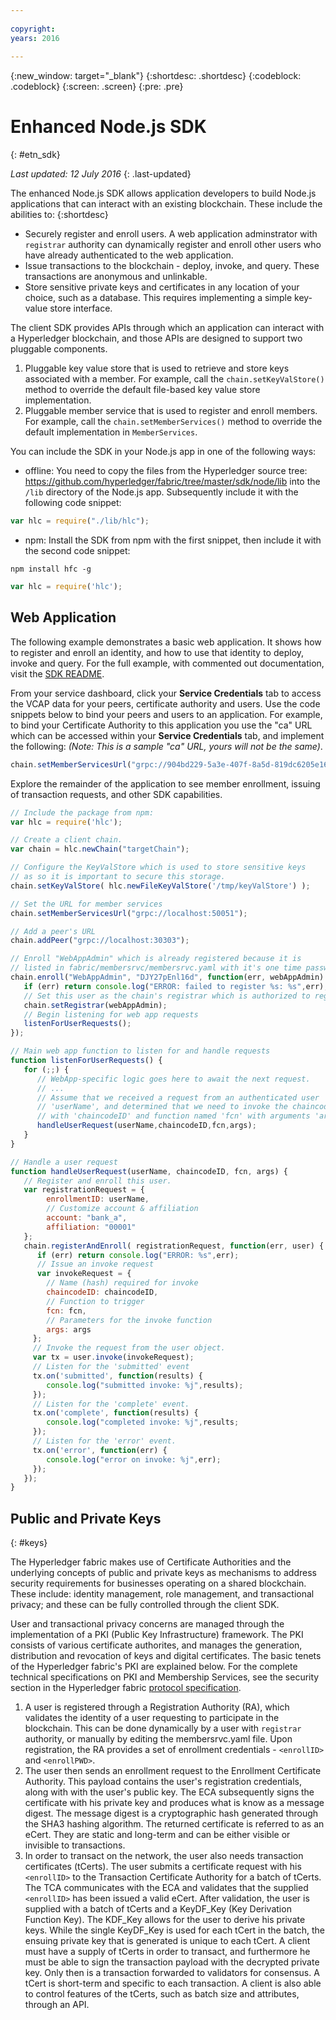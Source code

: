 ```yaml
---
 
copyright:
years: 2016
 
---
```

 
{:new_window: target="_blank"}
{:shortdesc: .shortdesc}
{:codeblock: .codeblock}
{:screen: .screen}
{:pre: .pre}
 
 
# Enhanced Node.js SDK
{: #etn_sdk}
 
*Last updated: 12 July 2016*
{: .last-updated}

The enhanced Node.js SDK allows application developers to build Node.js applications that can interact with an existing blockchain.  These include the abilities to:
{:shortdesc}

* Securely register and enroll users. A web application adminstrator with `registrar` authority can dynamically register and enroll other users who have already authenticated to the web application. 
* Issue transactions to the blockchain - deploy, invoke, and query.  These transactions are anonymous and unlinkable. 
* Store sensitive private keys and certificates in any location of your choice, such as a database.  This requires implementing a simple key-value store interface. 
 
The client SDK provides APIs through which an application can interact with a Hyperledger blockchain, and those APIs are designed to support two pluggable components.

1. Pluggable key value store that is used to retrieve and store keys associated with a member. For example, call the `chain.setKeyValStore()` method to override the default file-based key value store implementation.
2. Pluggable member service that is used to register and enroll members. For example, call the `chain.setMemberServices()` method to override the default implementation in `MemberServices`.


You can include the SDK in your Node.js app in one of the following ways:
*  offline: You need to copy the files from the Hyperledger source tree: https://github.com/hyperledger/fabric/tree/master/sdk/node/lib into the `/lib` directory of the Node.js app.  Subsequently include it with the following code snippet:
```js
var hlc = require("./lib/hlc");
```

* npm:  Install the SDK from npm with the first snippet, then include it with the second code snippet:
```
npm install hfc -g
```

```js
var hlc = require('hlc');
```

## Web Application
The following example demonstrates a basic web application.  It shows how to register and enroll an identity, and how to use that identity to deploy, invoke and query.  For the full example, with commented out documentation, visit the [SDK README](https://github.com/hyperledger/fabric/blob/master/sdk/node/README.md#learn-by-example). 

From your service dashboard, click your **Service Credentials** tab to access the VCAP data for your peers, certificate authority and users.  Use the code snippets below to bind your peers and users to an application.  For example, to bind your Certificate Authority to this application you use the "ca" URL which can be accessed within your **Service Credentials** tab, and implement the following:  *(Note: This is a sample "ca" URL, yours will not be the same)*.

```js
chain.setMemberServicesUrl("grpc://904bd229-5a3e-407f-8a5d-819dc6205e16_ca-api.stage.blockchain.ibm.com:30303")
```

Explore the remainder of the application to see member enrollment, issuing of transaction requests, and other SDK capabilities.

```js
// Include the package from npm:
var hlc = require('hlc');

// Create a client chain.
var chain = hlc.newChain("targetChain");

// Configure the KeyValStore which is used to store sensitive keys
// as so it is important to secure this storage.
chain.setKeyValStore( hlc.newFileKeyValStore('/tmp/keyValStore') );

// Set the URL for member services
chain.setMemberServicesUrl("grpc://localhost:50051");

// Add a peer's URL
chain.addPeer("grpc://localhost:30303");

// Enroll "WebAppAdmin" which is already registered because it is
// listed in fabric/membersrvc/membersrvc.yaml with it's one time password.
chain.enroll("WebAppAdmin", "DJY27pEnl16d", function(err, webAppAdmin) {
   if (err) return console.log("ERROR: failed to register %s: %s",err);
   // Set this user as the chain's registrar which is authorized to register other users.
   chain.setRegistrar(webAppAdmin);
   // Begin listening for web app requests
   listenForUserRequests();
});

// Main web app function to listen for and handle requests
function listenForUserRequests() {
   for (;;) {
      // WebApp-specific logic goes here to await the next request.
      // ...
      // Assume that we received a request from an authenticated user
      // 'userName', and determined that we need to invoke the chaincode
      // with 'chaincodeID' and function named 'fcn' with arguments 'args'.
      handleUserRequest(userName,chaincodeID,fcn,args);
   }
}

// Handle a user request
function handleUserRequest(userName, chaincodeID, fcn, args) {
   // Register and enroll this user.
   var registrationRequest = {
        enrollmentID: userName,
        // Customize account & affiliation
        account: "bank_a",
        affiliation: "00001"
   };
   chain.registerAndEnroll( registrationRequest, function(err, user) {
      if (err) return console.log("ERROR: %s",err);
      // Issue an invoke request
      var invokeRequest = {
        // Name (hash) required for invoke
        chaincodeID: chaincodeID,
        // Function to trigger
        fcn: fcn,
        // Parameters for the invoke function
        args: args
     };
     // Invoke the request from the user object.
     var tx = user.invoke(invokeRequest);
     // Listen for the 'submitted' event
     tx.on('submitted', function(results) {
        console.log("submitted invoke: %j",results);
     });
     // Listen for the 'complete' event.
     tx.on('complete', function(results) {
        console.log("completed invoke: %j",results;
     });
     // Listen for the 'error' event.
     tx.on('error', function(err) {
        console.log("error on invoke: %j",err);
     });
   });
}
``` 


## Public and Private Keys
{: #keys}

The Hyperledger fabric makes use of Certificate Authorities and the underlying concepts of public and private keys as mechanisms to address security requirements for businesses operating on a shared blockchain.  These include: identity management, role management, and transactional privacy; and these can be fully controlled through the client SDK.

User and transactional privacy concerns are managed through the implementation of a PKI (Public Key Infrastructure) framework.  The PKI consists of various certificate authorites, and manages the generation, distribution and revocation of keys and digital certificates.  The basic tenets of the Hyperledger fabric's PKI are explained below.  For the complete technical specifications on PKI and Membership Services, see the security section in the Hyperledger fabric [protocol specification](https://github.com/hyperledger/fabric/blob/master/docs/protocol-spec.md).  

1. A user is registered through a Registration Authority (RA), which validates the identity of a user requesting to participate in the blockchain.  This can be done dynamically by a user with `registrar` authority, or manually by editing the membersrvc.yaml file.  Upon registration, the RA provides a set of enrollment credentials - `<enrollID>` and `<enrollPWD>`.  
2. The user then sends an enrollment request to the Enrollment Certificate Authority.  This payload contains the user's registration credentials, along with with the user's public key.  The ECA subsequently signs the certificate with his private key and produces what is know as a message digest.  The message digest is a cryptographic hash generated through the SHA3 hashing algorithm.   The returned certificate is referred to as an eCert.  They are static and long-term and can be either visible or invisible to transactions. 
3. In order to transact on the network, the user also needs transaction certificates (tCerts).  The user submits a certificate request with his `<enrollID>` to the Transaction Certificate Authority for a batch of tCerts.  The TCA communicates with the ECA and validates that the supplied `<enrollID>` has been issued a valid eCert.  After validation, the user is supplied with a batch of tCerts and a KeyDF_Key (Key Derivation Function Key).  The KDF_Key allows for the user to derive his private keys.  While the single KeyDF_Key is used for each tCert in the batch, the ensuing private key that is generated is unique to each tCert.  A client must have a supply of tCerts in order to transact, and furthermore he must be able to sign the transaction payload with the decrypted private key.  Only then is a transaction forwarded to validators for consensus.  A tCert is short-term and specific to each transaction.  A client is also able to control features of the tCerts, such as batch size and attributes, through an API.  


